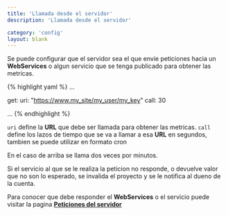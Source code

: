 ```yaml
---
title: 'Llamada desde el servidor'
description: 'Llamada desde el servidor'

category: 'config'
layout: blank
---
```


Se puede configurar que el servidor sea el que envie peticiones hacia un **WebServices** o algun servicio que se tenga
publicado para obtener las metricas.


{% highlight yaml %}
...

get:
     uri: "https://www.my_site/my_user/my_key"
     call: 30

...
{% endhighlight %}

```uri``` define la **URL** que debe ser llamada para obtener las metricas.
```call``` define los lazos de tiempo que se va a llamar a esa **URL** en segundos, tambien se puede utilizar en formato cron

En el caso de arriba se llama dos veces por minutos.

Si el servicio al que se le realiza la peticion no responde, o devuelve valor que no son lo esperado, se invalida el proyecto y
se le notifica al dueno de la cuenta.

Para conocer que debe responder el **WebServices** o el servicio puede visitar la pagina **[Peticiones del servidor](#/request-server/)**
